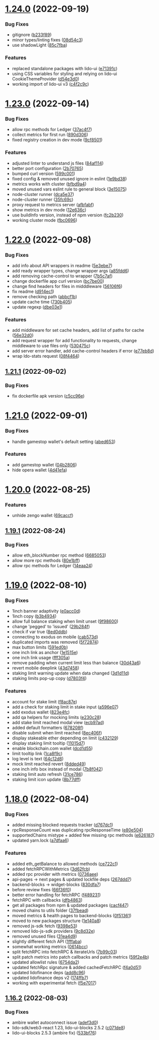 # [1.24.0](https://github.com/lidofinance/staking-widget-ts/compare/1.23.0...1.24.0) (2022-09-19)


### Bug Fixes

* gitignore ([b233f89](https://github.com/lidofinance/staking-widget-ts/commit/b233f8926bddf8b38a750c5d42f339edf9350ba0))
* minor types/linting fixes ([08d54c3](https://github.com/lidofinance/staking-widget-ts/commit/08d54c30e7f606ad4e19bcbdb191e3bc335a556c))
* use shadowLight ([85c7fba](https://github.com/lidofinance/staking-widget-ts/commit/85c7fba5391f450eb3e95446558b7b31f35e0ebf))


### Features

* replaced standalone packages with lido-ui ([e71391c](https://github.com/lidofinance/staking-widget-ts/commit/e71391c81be9dde56640b9876cee68bd49d917b1))
* using CSS variables for styling and relying on lido-ui CookieThemeProvider ([d54e3d0](https://github.com/lidofinance/staking-widget-ts/commit/d54e3d00b6e40312362f3aeb3a8eaf652d8035bd))
* working import of lido-ui v3 ([c4f2c9c](https://github.com/lidofinance/staking-widget-ts/commit/c4f2c9c47a528c583dffc8473fd88c037ab240ca))



# [1.23.0](https://github.com/lidofinance/staking-widget-ts/compare/1.22.0...1.23.0) (2022-09-14)


### Bug Fixes

* allow rpc methods for Ledger ([37ac4f7](https://github.com/lidofinance/staking-widget-ts/commit/37ac4f7f773d69603436c667b38bb17b58cc0cdb))
* collect metrics for first run ([890d306](https://github.com/lidofinance/staking-widget-ts/commit/890d306a73b16ab9e30671351d7a6fda465f93cf))
* fixed registry creation in dev mode ([9cf8501](https://github.com/lidofinance/staking-widget-ts/commit/9cf8501ebb96b7ca1c047a8a13d43ac590ba61b2))


### Features

* adjusted linter to understand js files ([84af114](https://github.com/lidofinance/staking-widget-ts/commit/84af114c34c51a637af75cb079fa3f303ca23bed))
* better port configuration ([2b70765](https://github.com/lidofinance/staking-widget-ts/commit/2b7076553493a8cb680c2bd0012c2452a94fe8fe))
* bumped curl version ([599c001](https://github.com/lidofinance/staking-widget-ts/commit/599c0019cc9ba9e86d8665418d2d4538ada340c0))
* fixed config & removed unused ignore in eslint ([1e9bd38](https://github.com/lidofinance/staking-widget-ts/commit/1e9bd38c9ab0a54a33e4e644d6b44499567d5ff1))
* metrics works with cluster ([bfbd9a4](https://github.com/lidofinance/staking-widget-ts/commit/bfbd9a4bd7d2c694810b2f64626f8ab6dc0c4057))
* moved unused vars eslint rule to general block ([3e15075](https://github.com/lidofinance/staking-widget-ts/commit/3e15075b62a07a4b7e90b31a6e1b1b736b8b5349))
* node-cluster runner ([dca5e37](https://github.com/lidofinance/staking-widget-ts/commit/dca5e3772a962f9ce147b4e83ab9398f503e6ab7))
* node-cluster runner ([35fc69c](https://github.com/lidofinance/staking-widget-ts/commit/35fc69cbb86e450ab17ba3d25af940faa12b0737))
* proxy request to metrics server ([afbfabf](https://github.com/lidofinance/staking-widget-ts/commit/afbfabfb2fbcff931668757724b3bbbf1901186b))
* show metrics in dev mode ([12e636c](https://github.com/lidofinance/staking-widget-ts/commit/12e636c9b4546725fb8f3eac649fa9600111be7b))
* use buildInfo version, instead of npm version ([fc2b230](https://github.com/lidofinance/staking-widget-ts/commit/fc2b230f9b16240876eb4bcf9927cb8b2b602a25))
* working cluster mode ([fbc0696](https://github.com/lidofinance/staking-widget-ts/commit/fbc06963796e642d83b61e7267142a23c8bf4c0b))



# [1.22.0](https://github.com/lidofinance/staking-widget-ts/compare/1.21.1...1.22.0) (2022-09-08)


### Bug Fixes

* add info about API wrappers in readme ([5e3ebe7](https://github.com/lidofinance/staking-widget-ts/commit/5e3ebe7c04121c346ee313f616eda4221f5f7f6c))
* add ready wrapper types, change wrapper args ([a85fdd6](https://github.com/lidofinance/staking-widget-ts/commit/a85fdd6c72754b5c55dd40779d1c5884340da50f))
* add removing cache-control to wrapper ([7b5c7af](https://github.com/lidofinance/staking-widget-ts/commit/7b5c7af4af823f85ccb555898b19d85dc26947c6))
* change dockerfile app curl version ([bc7be00](https://github.com/lidofinance/staking-widget-ts/commit/bc7be00211f90a08e3233566d1f249dd27ff5a94))
* change find headers for files in midddleware ([56106f6](https://github.com/lidofinance/staking-widget-ts/commit/56106f6badec1bc09fbc11aeec31b844ea34c5a5))
* fix readme ([d914ec1](https://github.com/lidofinance/staking-widget-ts/commit/d914ec1957d5b9a4b22bbf7bbc54a05dc96ce314))
* remove checking path ([abbcf1b](https://github.com/lidofinance/staking-widget-ts/commit/abbcf1bf959932953e9fb6df1647c559d9e364a5))
* update cache time ([730b405](https://github.com/lidofinance/staking-widget-ts/commit/730b405063391b2ec7b67b4f53d04e37f1efb3bc))
* update regexp ([dbe03e1](https://github.com/lidofinance/staking-widget-ts/commit/dbe03e1d80ef34add0497d946066fbf91d099828))


### Features

* add middleware for set cache headers, add list of paths for cache ([56e32d0](https://github.com/lidofinance/staking-widget-ts/commit/56e32d037273ded4d7010d0cfb229b52f5aa4335))
* add request wrapper for add functionality to requests, change middleware to use files only ([530475c](https://github.com/lidofinance/staking-widget-ts/commit/530475cee9b72291196af8fce570f8f6000708c9))
* add server error handler, add cache-control headers if error ([e77eb8d](https://github.com/lidofinance/staking-widget-ts/commit/e77eb8dec59e0d585f56e80397dd031c296c4827))
* wrap ldo-stats request ([08f4464](https://github.com/lidofinance/staking-widget-ts/commit/08f44648ee40ba9d5aeafd6725cdce667686feaa))



## [1.21.1](https://github.com/lidofinance/staking-widget-ts/compare/1.21.0...1.21.1) (2022-09-02)


### Bug Fixes

* fix dockerfile apk version ([c5cc96e](https://github.com/lidofinance/staking-widget-ts/commit/c5cc96e5affb2efcbc74da7b314229bbcde5e88d))



# [1.21.0](https://github.com/lidofinance/staking-widget-ts/compare/1.20.0...1.21.0) (2022-09-01)


### Bug Fixes

* handle gamestop wallet's default setting ([abed653](https://github.com/lidofinance/staking-widget-ts/commit/abed653532486ebc214ad95d56d4c2226c778132))


### Features

* add gamestop wallet ([04b2806](https://github.com/lidofinance/staking-widget-ts/commit/04b2806462ce63d2e62d5d307500e193b059641d))
* hide opera wallet ([4d41efa](https://github.com/lidofinance/staking-widget-ts/commit/4d41efacd5b2763b589b764bdb8df5276689d05a))



# [1.20.0](https://github.com/lidofinance/staking-widget-ts/compare/1.19.1...1.20.0) (2022-08-25)


### Features

* unhide zengo wallet ([69caccf](https://github.com/lidofinance/staking-widget-ts/commit/69caccf8dcaf040f7f9124f0c6a0b44dcb32347a))



## [1.19.1](https://github.com/lidofinance/staking-widget-ts/compare/1.19.0...1.19.1) (2022-08-24)


### Bug Fixes

* allow eth_blockNumber rpc method ([6685053](https://github.com/lidofinance/staking-widget-ts/commit/6685053b95403253ff3d7501bbc244b59c01b735))
* allow more rpc methods ([80e1bff](https://github.com/lidofinance/staking-widget-ts/commit/80e1bff1093db07f2b1b2f991d6490d19fef2d6d))
* allow rpc methods for Ledger ([14eaa24](https://github.com/lidofinance/staking-widget-ts/commit/14eaa241dcadd7bacc63a20ec81fcb89ed41f79b))



# [1.19.0](https://github.com/lidofinance/staking-widget-ts/compare/1.18.0...1.19.0) (2022-08-10)


### Bug Fixes

* 1inch banner adaptivity ([e0acc0d](https://github.com/lidofinance/staking-widget-ts/commit/e0acc0d9b9883e99cd33e155de68956b1df13bd3))
* 1inch copy ([b3b4934](https://github.com/lidofinance/staking-widget-ts/commit/b3b4934c98f2c00df17cafd2eca85de59f6910e2))
* allow full balance staking when limit unset ([9f98600](https://github.com/lidofinance/staking-widget-ts/commit/9f986005aff0ba77648a35fd7c465468224eccce))
* change 'pegged' to 'issued' ([29b284f](https://github.com/lidofinance/staking-widget-ts/commit/29b284f57357fc11305a4494148850915d9028e7))
* check if var true ([8ed0ddb](https://github.com/lidofinance/staking-widget-ts/commit/8ed0ddb3395e6315faf7941b5ece5657a013188a))
* connecting to exodus on mobile ([cab573d](https://github.com/lidofinance/staking-widget-ts/commit/cab573d862b5f2914475283794fa81bc16fb12fa))
* duplicated imports was removed ([5f72874](https://github.com/lidofinance/staking-widget-ts/commit/5f7287479eca761f33197ac0e62cd0b7ab1fd48e))
* max button limits ([591ed0b](https://github.com/lidofinance/staking-widget-ts/commit/591ed0b01301e4b735014214989662aa49ffe630))
* one inch link as anchor ([1e1515e](https://github.com/lidofinance/staking-widget-ts/commit/1e1515e4d5195481632ce83a49f3142a6c308459))
* one inch link usage ([fff305a](https://github.com/lidofinance/staking-widget-ts/commit/fff305a03299776213743a3fdc9385eaee09aacb))
* remove padding when current limit less than balance ([30d43a6](https://github.com/lidofinance/staking-widget-ts/commit/30d43a6c98b2ed7cd2211b323c26830340ccae72))
* revert mobile deeplink ([43d7458](https://github.com/lidofinance/staking-widget-ts/commit/43d7458e5bef83b23e6f232f03f03087b2e9bce9))
* staking limit warning update when data changed ([3d1d11d](https://github.com/lidofinance/staking-widget-ts/commit/3d1d11dd894891b710768c46ee5ed67c3118c3e3))
* staking limits pop-up copy ([d7803f4](https://github.com/lidofinance/staking-widget-ts/commit/d7803f455ed2d53b9a17b15424a0fe684d5133b6))


### Features

* account for stake limit ([f8ac87e](https://github.com/lidofinance/staking-widget-ts/commit/f8ac87ec5e48594b663d74372a26f01e5e5e5b2b))
* add a check for staking limit in stake input ([a596e07](https://github.com/lidofinance/staking-widget-ts/commit/a596e07424453acf1a063695fc46ad3b46d26b9a))
* add exodus wallet ([823e4fc](https://github.com/lidofinance/staking-widget-ts/commit/823e4fc52910276b02812e7c845ac832a5728cc1))
* add qa helpers for mocking limits ([e230c28](https://github.com/lidofinance/staking-widget-ts/commit/e230c28d52ea246b9fa602541b8ea4372b26135a))
* add stake limit reached modal view ([ecb97ad](https://github.com/lidofinance/staking-widget-ts/commit/ecb97adb6d1a8613f1f6100685a35b4d3337e3bc))
* added default formatters ([678208f](https://github.com/lidofinance/staking-widget-ts/commit/678208f3e8cd2287e980c90a5cff1badeac4e2b5))
* disable submit when limit reached ([8ec406f](https://github.com/lidofinance/staking-widget-ts/commit/8ec406fb2938ddd62a7f98a556c8c3bff6a1413d))
* display stakeable ether depending on limit ([c432129](https://github.com/lidofinance/staking-widget-ts/commit/c432129f6315e34777b842f1b7ae6733b5cbdc7d))
* display staking limit tooltip ([11015d7](https://github.com/lidofinance/staking-widget-ts/commit/11015d7df4458310af6eadb2b7f1591bad30b63f))
* enable blockchain.com wallet ([dcd1d55](https://github.com/lidofinance/staking-widget-ts/commit/dcd1d552322ecabe3f4e6152afaf1804396a5614))
* limit tooltip link ([1ca8f9c](https://github.com/lidofinance/staking-widget-ts/commit/1ca8f9c1dba1c51eb9dbc9b825a218008adeecf8))
* log level is text ([64c12d8](https://github.com/lidofinance/staking-widget-ts/commit/64c12d87650fc54aec6f3812332ff76519efbaf9))
* mock limit reached revert ([8dded49](https://github.com/lidofinance/staking-widget-ts/commit/8dded4998595e2110b48afb6881c7ee6254e84f5))
* one inch info box instead of modal ([7b8f042](https://github.com/lidofinance/staking-widget-ts/commit/7b8f0424a20c32072076e0de8a10c9ef229cb69a))
* staking limit auto refresh ([31ce786](https://github.com/lidofinance/staking-widget-ts/commit/31ce7862f9fe4f75cf0b390b8bcdb838abdd4888))
* staking limit icon update ([8b77dff](https://github.com/lidofinance/staking-widget-ts/commit/8b77dfffc8347b5db1692845a765faf6ffc01b6f))



# [1.18.0](https://github.com/lidofinance/staking-widget-ts/compare/1.16.2...1.18.0) (2022-08-04)


### Bug Fixes

* added missing blocked requests tracker ([d767dc1](https://github.com/lidofinance/staking-widget-ts/commit/d767dc12f3b816c0e0b8bc2e4df59b3bde6c33f9))
* rpcResponseCount was duplicating rpcResponseTime ([e80e504](https://github.com/lidofinance/staking-widget-ts/commit/e80e504e7a0f24739365602edfdae5264a8cd35f))
* supportedChains mistype + added few missing rpc methods ([e626187](https://github.com/lidofinance/staking-widget-ts/commit/e6261875edf2d8879620594247d9c4ed63fe2def))
* updated yarn.lock ([a7dfaa6](https://github.com/lidofinance/staking-widget-ts/commit/a7dfaa68879b252df296321e6c3f7a5b4419614b))


### Features

* added eth_getBalance to allowed methods ([ce722c1](https://github.com/lidofinance/staking-widget-ts/commit/ce722c16afcb3bfd2a380963e2ddf7dd1dabe9ab))
* added fetchRPCWithMetrics ([3d62fcb](https://github.com/lidofinance/staking-widget-ts/commit/3d62fcbd660a07c3ff5fce3fa650e361f53ccc38))
* added rpc provider with metrics ([0736aee](https://github.com/lidofinance/staking-widget-ts/commit/0736aee3fe5218af502be86f35d8ceb26d1f3c64))
* api-pages -> next pages & updated lockfile deps ([267ddd7](https://github.com/lidofinance/staking-widget-ts/commit/267ddd753309b5810d88acfc385bab20eca3ec6f))
* backend-blocks -> widget-blocks ([830dfa7](https://github.com/lidofinance/staking-widget-ts/commit/830dfa79024d222c13a1e865c123a0434445cc9c))
* before review fixes ([66f36f0](https://github.com/lidofinance/staking-widget-ts/commit/66f36f0753cdf101bb7ea27d8f9a69a264533710))
* better error handling for fetchRPC ([f489231](https://github.com/lidofinance/staking-widget-ts/commit/f48923128b7263ca7fb76825cdb4af47cfdba861))
* fetchRPC with callbacks ([dfb4863](https://github.com/lidofinance/staking-widget-ts/commit/dfb4863d675f074532f98a2745460f7710bbcf7b))
* get all packages from npm & updated packages ([cacf447](https://github.com/lidofinance/staking-widget-ts/commit/cacf447a7a7e9d7541560bad2fb18e8d925465f7))
* moved chains to utils folder ([37fbead](https://github.com/lidofinance/staking-widget-ts/commit/37fbead9309e750745477728dd71dbdfbc64c78f))
* moved metrics & health pages to backend-blocks ([0f51361](https://github.com/lidofinance/staking-widget-ts/commit/0f513618a16b1e1a7fc96a5c5568ce3cff3074fc))
* moved to new packages structure ([1e140a8](https://github.com/lidofinance/staking-widget-ts/commit/1e140a8b9f438163a808c7189509038823b69f3c))
* removed js-sdk fetch ([9398e53](https://github.com/lidofinance/staking-widget-ts/commit/9398e534e78f2be8e3c16be1c9f5124503410026))
* removed lido-js-sdk providers ([9c8d32e](https://github.com/lidofinance/staking-widget-ts/commit/9c8d32e301eb28f10f9a56ae569824c76f55a4f9))
* removed unused files ([31ea4d9](https://github.com/lidofinance/staking-widget-ts/commit/31ea4d9ad67c98d0589fafd52fefb5e6b7bc7539))
* slightly different fetch API ([1fffaba](https://github.com/lidofinance/staking-widget-ts/commit/1fffaba38be967f2537457e81904d797c95a34a8))
* somewhat working metrics ([0614bcc](https://github.com/lidofinance/staking-widget-ts/commit/0614bcc2ec297001754aa9955a3128635f9306d2))
* split fetchRPC into fetchRPC & iterateUrls ([7b99c03](https://github.com/lidofinance/staking-widget-ts/commit/7b99c0363416657aef689d32f95a3fcf1e4439c6))
* split patch metrics into patch callbacks and patch metrics ([59f2e4b](https://github.com/lidofinance/staking-widget-ts/commit/59f2e4b0138acdf0cdeb41ba4b8ded75e48c6c1c))
* updated allowlist rules ([6754da2](https://github.com/lidofinance/staking-widget-ts/commit/6754da273310cfeaead5010452969a3dd03ffc93))
* updated fetchRpc signature & added cachedFetchRPC ([f4a0d51](https://github.com/lidofinance/staking-widget-ts/commit/f4a0d51a8c2fef71a07d61ca7b7b571cb3fae62c))
* updated lidofinance deps ([add8c96](https://github.com/lidofinance/staking-widget-ts/commit/add8c96485802b9fa1ddb21f5f719fe90bda7003))
* updated lidofinance deps v2 ([174ffb7](https://github.com/lidofinance/staking-widget-ts/commit/174ffb7650a667025d667361c2634f0d70a9a05c))
* working with experimental fetch ([f5e7017](https://github.com/lidofinance/staking-widget-ts/commit/f5e7017dfcc5b122791fde6b1178a2ed81217c86))



## [1.16.2](https://github.com/lidofinance/staking-widget-ts/compare/1.16.1...1.16.2) (2022-08-03)


### Bug Fixes

* ambire wallet autoconnect issue ([adef3d0](https://github.com/lidofinance/staking-widget-ts/commit/adef3d09353c346000b1c877a48a37a37e4bfb3d))
* lido-sdk/web3-react 1.23, lido-ui-blocks 2.5.2 ([c071de8](https://github.com/lidofinance/staking-widget-ts/commit/c071de8a4e8410a6a193f3c93674ffe61629f1c1))
* lido-ui-blocks 2.5.3 (ambire fix) ([533bf76](https://github.com/lidofinance/staking-widget-ts/commit/533bf76d989d8bb8f5daed2150d9e920ce8a765f))



